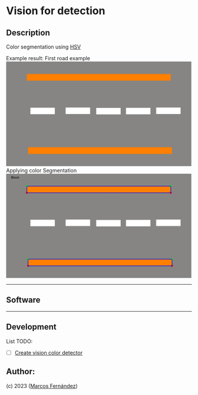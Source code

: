 # Vision for detection


    
## Description
Color segmentation using [HSV](https://www.lifewire.com/what-is-hsv-in-design-1078068)

Example result:
First road example
![image](./data/road.jpg)
Applying color Segmentation
![image](./data/result.jpg)

*****

## Software
*****
## Development

List TODO:
- [ ] [Create vision color detector]()


## Author:
(c) 2023 ([Marcos Fernández](https://github.com/marqinhos))
